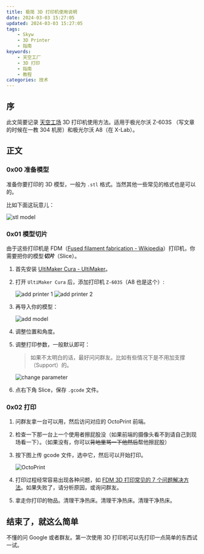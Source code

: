 ```yaml
---
title: 极简 3D 打印机使用说明
date: 2024-03-03 15:27:05
updated: 2024-03-03 15:27:05
tags: 
    - Skyw
    - 3D Printer
    - 指南
keywords: 
    - 天空工厂
    - 3D 打印
    - 指南
    - 教程
categories: 技术
---
```


## 序

此文简要记录 [天空工场](https://www.skyw.me/) 3D 打印机使用方法。适用于极光尔沃 Z-603S （写文章的时候在一教 304 机房）和极光尔沃 A8（在 X-Lab）。

## 正文

### 0x00 准备模型

准备你要打印的 3D 模型，一般为 `.stl` 格式。当然其他一些常见的格式也是可以的。

比如下面这玩意儿：

![stl model](../imgs/3d-printer-intro/image.png)

### 0x01 模型切片

由于这些打印机是 FDM（[Fused filament fabrication - Wikipedia](https://en.wikipedia.org/wiki/Fused_filament_fabrication)）打印机，你需要把你的模型***切片***（Slice）。

1. 首先安装 [UltiMaker Cura - UltiMaker](https://ultimaker.com/software/ultimaker-cura/)。

2. 打开 `UltiMaker Cura` 后，添加打印机 `Z-603S`（A8 也是这个）:

    ![add printer 1](../imgs/3d-printer-intro/image-2.png)
    ![add printer 2](../imgs/3d-printer-intro/image-3.png)

3. 再导入你的模型：

    ![add model](../imgs/3d-printer-intro/image-1.png)

4. 调整位置和角度。

5. 调整打印参数，一般默认即可：

    > 如果不太明白的话，最好问问群友。比如有些情况下是不用加支撑（Support）的。

    ![change parameter](../imgs/3d-printer-intro/image-4.png)

6. 点右下角 Slice，保存 `.gcode` 文件。

### 0x02 打印

1. 问群友拿一台可以用，然后访问对应的 OctoPrint 前端。

2. 检查一下那一台上一个使用者擦屁股没（如果前端的摄像头看不到请自己到现场看一下）。（如果没有，你可以~~背地里骂一下他然后~~帮他擦屁股）

3. 按下图上传 gcode 文件，选中它，然后可以开始打印。

    ![OctoPrint](../imgs/3d-printer-intro/image-5.png)

4. 打印过程经常容易出现各种问题，如 [FDM 3D 打印常见的 7 个问题解决方法](http://www.artillery3d.cn/en/industry-news/20221014-68569)。如果失败了，请分析原因，或询问群友。

5. 拿走你打印的物品。清理干净热床。清理干净热床。清理干净热床。

## 结束了，就这么简单

不懂的问 Google 或者群友。第一次使用 3D 打印机可以先打印一点简单的东西试一试。
